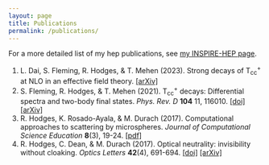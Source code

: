 ```yaml
---
layout: page
title: Publications
permalink: /publications/
---
```


For a more detailed list of my hep publications, see [my INSPIRE-HEP page](https://inspirehep.net/authors/1920819).

1. L. Dai, S. Fleming, R. Hodges, & T. Mehen (2023). Strong decays of T<sub>cc</sub><sup>+</sup> at NLO in an effective field theory. [\[arXiv\]](https://arxiv.org/abs/2301.11950)
2. S. Fleming, R. Hodges, & T. Mehen (2021). T<sub>cc</sub><sup>+</sup> decays: Differential spectra and two-body final states. *Phys. Rev. D* **104** 11, 116010. [\[doi\]](https://doi.org/10.1103/PhysRevD.104.116010) [\[arXiv\]](https://arxiv.org/abs/2109.02188)
3. R. Hodges, K. Rosado-Ayala, & M. Durach (2017). Computational approaches to scattering by microspheres. *Journal of Computational Science Education* **8**(3), 19-24. [\[pdf\]](http://shodor.org/media/content/jocse/volume8/issue3/hodges_final.pdf)
4. R. Hodges, C. Dean, & M. Durach (2017). Optical neutrality: invisibility without cloaking. *Optics Letters* **42**(4), 691-694. [\[doi\]](https://doi.org/10.1364/OL.42.000691) [\[arXiv\]](https://arxiv.org/abs/1612.00268)
